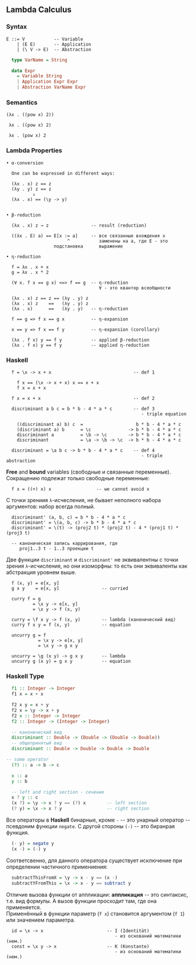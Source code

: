 ## Lambda Calculus

### **Syntax**
```
E ::= V           -- Variable
    | (E E)       -- Application
    | (\ V -> E)  -- Abstraction
```
```haskell
  type VarName = String

  data Expr
    = Variable String
    | Application Expr Expr
    | Abstraction VarName Expr
```

### **Semantics**
```
(λx . ((pow x) 2))

 λx . ((pow x) 2)

 λx . (pow x) 2
```

### **Lambda Properties**

```
• α-conversion

  One can be expressed in different ways:
  
  (λx . x) z == z
  (λy . y) z == z
          ↓
  (λx . x) == (\y -> y)


• β-reduction 

  (λx . x) z → z                -- result (reduction)

  ((λx . E) a) == E[x := a]     -- все связанные вхождения x
                       ^           заменены на a, где Е - это
                  подстановка      выражение

• η-reduction

  f = λx . x + x
  g = λx . x * 2

  (∀ x. f x == g x) <=> f == g  -- η-reduction
                                   ∀ - это квантор всеобщности

  (λx . x) z == z == (λy . y) z
  (λx . x) z    ==   (λy . y) z
  (λx . x)      ==   (λy . y)   -- η-reduction

  f == g => f x == g x          -- η-expansion

  x == y => f x == f y          -- η-expansion (corollary)
```
```
  (λx . f x) y == f y           -- applied β-reduction
  (λx . f x) y == f y           -- applied η-reduction
```

### **Haskell**

```
  f = \x -> x + x                               -- def 1
  
    f x == (\x -> x + x) x == x + x
    f x = x + x

  f x = x + x                                   -- def 2
```
```
  discriminant a b c = b * b - 4 * a * c        -- def 3 
                                                   - triple equation

    ((discriminant a) b) c  =                    b * b - 4 * a * c
    (discriminant a) b      = \c              -> b * b - 4 * a * c
    discriminant a          = \b -> \c        -> b * b - 4 * a * c
    discriminant            = \a -> \b -> \c  -> b * b - 4 * a * c
  
  discriminant = \a b c -> b * b - 4 * a * c    -- def 4
                                                   - triple abstraction
```
**Free** and **bound** variables (свободные и связанные переменные).
Сокращению подлежат только свободные переменные:

```
  f x = ((+) x) x                 -- we cannot avoid x
```
С точки зрениия `λ`-исчесления, не бывает неполного набора аргументов: набор всегда полный.

```
  discriminant' (a, b, c) = b * b - 4 * a * c
  discriminant' = \(a, b, c) -> b * b - 4 * a * c
  discriminant' = \(t) -> (proj2 t) * (proj2 t) - 4 * (proj1 t) * (proj3 t)

  -- каноническая запись каррирования, где
     proj1..3 t - 1..3 проекции t
```
Две функции `discriminant` и `discriminant'` не эквивалентны с точки зрения `λ`-исчисления, но они изоморфны: то есть они эквиваленты как абстракция уровнем выше.

```
  f (x, y) = e[x, y]
  g x y    = e[x, y]                -- curried

  curry f = g
          = \x y -> e[x, y]
          = \x y -> f (x, y)

  curry = \f x y -> f (x, y)        -- lambda (канонический вид)
  curry f x y = f (x, y)            -- equation
  
  uncurry g = f
            = \x y -> e[x, y]
            = \x y -> g x y
  
  uncurry = \g (x y) -> g x y       -- lambda
  uncurry g (x y) = g x y           -- equation
```

### **Haskell Type**

```haskell
  f1 :: Integer -> Integer
  f1 x = x + x

  f2 x y = x + y
  f2 x = \y -> x + y
  f2 x :: Integer -> Integer
  f2 :: Integer -> (Integer -> Integer)

  -- канонический вид
  discriminant :: Double -> (Double -> (Double -> Double))
  -- общепринятый вид
  discriminant :: Double -> Double -> Double -> Double
```
```haskell
-- some operator
  (?) :: a -> b -> c

  x :: a
  y :: b

  -- left and right section - сечение
  x ? y :: c
  (x ?) = \y -> x ? y == (?) x        -- left section
  (? y) = \x -> x ? y                 -- right section
```
Все операторы в **Haskell** бинарные, кроме `-` -- это унарный оператор -- псевдоним функции `negate`. С другой стороны `(-)` -- это биранрая функция.

```haskell
  (- y) = negate y
  (x -) = (-) y
```
  Соответсвенно, для данного оператора существует исключение при определении частичного примениения:

```haskell
  subtractThisFromX = \y -> x - y == (x -)
  subtractYFromThis = \x -> x - y == subtract y
```

Отличие вызова функции от аппликации: **аппликация** -- это синтаксис, т.е. вид формулы. А вызов функции просходит там, где она применяется.<br />
Применённый в функции параметр (`f x`) становится аргументом (`f 1`) или значением параметра.

```
  id = \x -> x                        -- I (Identität)
                                         - из оснований математики (нем.)
  const = \x y -> x                   -- K (Konstante)
                                         - из оснований математики (нем.)
```
